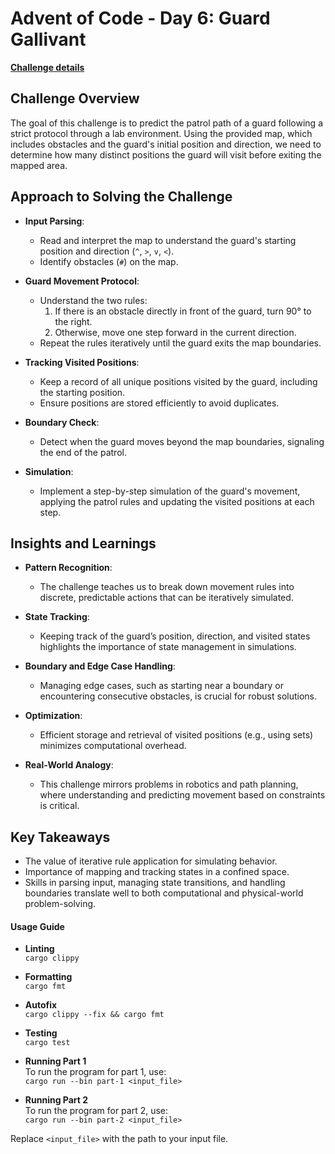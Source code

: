 # Advent of Code - Day 6: Guard Gallivant

[**Challenge details**](docs/challenge.md)

## Challenge Overview

The goal of this challenge is to predict the patrol path of a guard following a strict protocol through a lab environment. Using the provided map, which includes obstacles and the guard's initial position and direction, we need to determine how many distinct positions the guard will visit before exiting the mapped area.

## Approach to Solving the Challenge

- **Input Parsing**:
  - Read and interpret the map to understand the guard's starting position and direction (`^`, `>`, `v`, `<`).
  - Identify obstacles (`#`) on the map.

- **Guard Movement Protocol**:
  - Understand the two rules:
    1. If there is an obstacle directly in front of the guard, turn 90° to the right.
    2. Otherwise, move one step forward in the current direction.
  - Repeat the rules iteratively until the guard exits the map boundaries.

- **Tracking Visited Positions**:
  - Keep a record of all unique positions visited by the guard, including the starting position.
  - Ensure positions are stored efficiently to avoid duplicates.

- **Boundary Check**:
  - Detect when the guard moves beyond the map boundaries, signaling the end of the patrol.

- **Simulation**:
  - Implement a step-by-step simulation of the guard's movement, applying the patrol rules and updating the visited positions at each step.

## Insights and Learnings

- **Pattern Recognition**:
  - The challenge teaches us to break down movement rules into discrete, predictable actions that can be iteratively simulated.

- **State Tracking**:
  - Keeping track of the guard’s position, direction, and visited states highlights the importance of state management in simulations.

- **Boundary and Edge Case Handling**:
  - Managing edge cases, such as starting near a boundary or encountering consecutive obstacles, is crucial for robust solutions.

- **Optimization**:
  - Efficient storage and retrieval of visited positions (e.g., using sets) minimizes computational overhead.

- **Real-World Analogy**:
  - This challenge mirrors problems in robotics and path planning, where understanding and predicting movement based on constraints is critical.

## Key Takeaways
- The value of iterative rule application for simulating behavior.
- Importance of mapping and tracking states in a confined space.
- Skills in parsing input, managing state transitions, and handling boundaries translate well to both computational and physical-world problem-solving.

#### Usage Guide

- **Linting**  
  `cargo clippy`

- **Formatting**  
  `cargo fmt`

- **Autofix**  
  `cargo clippy --fix && cargo fmt`

- **Testing**  
  `cargo test`

- **Running Part 1**  
  To run the program for part 1, use:  
  `cargo run --bin part-1 <input_file>`

- **Running Part 2**  
  To run the program for part 2, use:  
  `cargo run --bin part-2 <input_file>`

Replace `<input_file>` with the path to your input file.